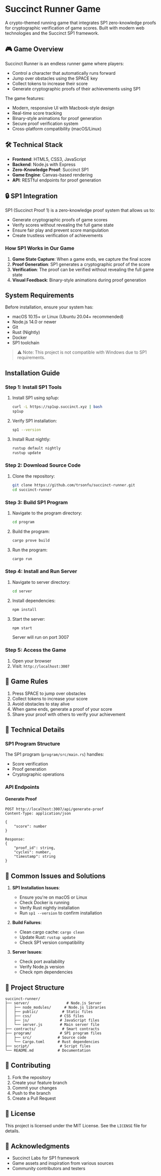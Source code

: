 # Succinct Runner Game

A crypto-themed running game that integrates SP1 zero-knowledge proofs for cryptographic verification of game scores. Built with modern web technologies and the Succinct SP1 framework.

## 🎮 Game Overview

Succinct Runner is an endless runner game where players:
- Control a character that automatically runs forward
- Jump over obstacles using the SPACE key
- Collect tokens to increase their score
- Generate cryptographic proofs of their achievements using SP1

The game features:
- Modern, responsive UI with Macbook-style design
- Real-time score tracking
- Binary-style animations for proof generation
- Secure proof verification system
- Cross-platform compatibility (macOS/Linux)

## 🛠 Technical Stack

- **Frontend**: HTML5, CSS3, JavaScript
- **Backend**: Node.js with Express
- **Zero-Knowledge Proof**: Succinct SP1
- **Game Engine**: Canvas-based rendering
- **API**: RESTful endpoints for proof generation

## 🔒 SP1 Integration

SP1 (Succinct Proof 1) is a zero-knowledge proof system that allows us to:
- Generate cryptographic proofs of game scores
- Verify scores without revealing the full game state
- Ensure fair play and prevent score manipulation
- Create trustless verification of achievements

### How SP1 Works in Our Game

1. **Game State Capture**: When a game ends, we capture the final score
2. **Proof Generation**: SP1 generates a cryptographic proof of the score
3. **Verification**: The proof can be verified without revealing the full game state
4. **Visual Feedback**: Binary-style animations during proof generation

## System Requirements

Before installation, ensure your system has:
- macOS 10.15+ or Linux (Ubuntu 20.04+ recommended)
- Node.js 14.0 or newer
- Git
- Rust (Nightly)
- Docker
- SP1 toolchain

> ⚠️ Note: This project is not compatible with Windows due to SP1 requirements.

## Installation Guide

### Step 1: Install SP1 Tools

1. Install SP1 using sp1up:
   ```bash
   curl -L https://sp1up.succinct.xyz | bash
   sp1up
   ```

2. Verify SP1 installation:
   ```bash
   sp1 --version
   ```

3. Install Rust nightly:
   ```bash
   rustup default nightly
   rustup update
   ```

### Step 2: Download Source Code

1. Clone the repository:
   ```bash
   git clone https://github.com/trsonfu/succinct-runner.git
   cd succinct-runner
   ```

### Step 3: Build SP1 Program

1. Navigate to the program directory:
   ```bash
   cd program
   ```

2. Build the program:
   ```bash
   cargo prove build
   ```

3. Run the program:
   ```bash
   cargo run
   ```

### Step 4: Install and Run Server

1. Navigate to server directory:
   ```bash
   cd server
   ```

2. Install dependencies:
   ```bash
   npm install
   ```

3. Start the server:
   ```bash
   npm start
   ```
   Server will run on port 3007

### Step 5: Access the Game

1. Open your browser
2. Visit: `http://localhost:3007`

## 🎯 Game Rules

1. Press SPACE to jump over obstacles
2. Collect tokens to increase your score
3. Avoid obstacles to stay alive
4. When game ends, generate a proof of your score
5. Share your proof with others to verify your achievement

## 🔧 Technical Details

### SP1 Program Structure

The SP1 program (`program/src/main.rs`) handles:
- Score verification
- Proof generation
- Cryptographic operations

### API Endpoints

#### Generate Proof
```
POST http://localhost:3007/api/generate-proof
Content-Type: application/json

{
    "score": number
}

Response:
{
    "proof_id": string,
    "cycles": number,
    "timestamp": string
}
```

## 🐛 Common Issues and Solutions

1. **SP1 Installation Issues**:
   - Ensure you're on macOS or Linux
   - Check Docker is running
   - Verify Rust nightly installation
   - Run `sp1 --version` to confirm installation

2. **Build Failures**:
   - Clean cargo cache: `cargo clean`
   - Update Rust: `rustup update`
   - Check SP1 version compatibility

3. **Server Issues**:
   - Check port availability
   - Verify Node.js version
   - Check npm dependencies

## 📁 Project Structure

```
succinct-runner/
├── server/                 # Node.js Server
│   ├── node_modules/      # Node.js libraries
│   ├── public/           # Static files
│   ├── css/             # CSS files
│   ├── js/              # JavaScript files
│   └── server.js        # Main server file
├── contracts/            # Smart contracts
├── program/             # SP1 program files
│   ├── src/            # Source code
│   └── Cargo.toml      # Rust dependencies
├── script/              # Script files
└── README.md           # Documentation
```

## 🤝 Contributing

1. Fork the repository
2. Create your feature branch
3. Commit your changes
4. Push to the branch
5. Create a Pull Request

## 📄 License

This project is licensed under the MIT License. See the `LICENSE` file for details.

## 🙏 Acknowledgments

- Succinct Labs for SP1 framework
- Game assets and inspiration from various sources
- Community contributors and testers